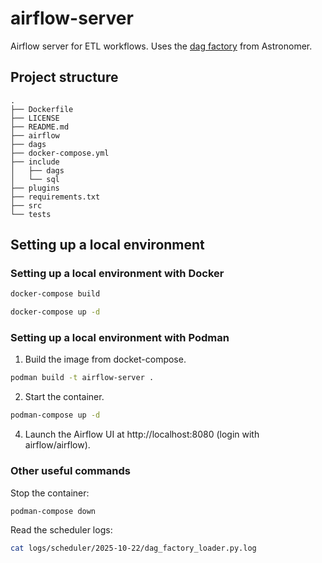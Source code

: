 # airflow-server

Airflow server for ETL workflows. Uses the [dag factory](https://www.astronomer.io/docs/learn/dag-factory) from Astronomer.

## Project structure
```
.
├── Dockerfile
├── LICENSE
├── README.md
├── airflow
├── dags
├── docker-compose.yml
├── include
│   ├── dags
│   └── sql
├── plugins
├── requirements.txt
├── src
└── tests
```
## Setting up a local environment

### Setting up a local environment with Docker
```bash
docker-compose build
```
```bash
docker-compose up -d
```

### Setting up a local environment with Podman

1. Build the image from docket-compose.
```bash
podman build -t airflow-server .
```
2. Start the container.
```bash
podman-compose up -d
```

4. Launch the Airflow UI at http://localhost:8080 (login with airflow/airflow).


### Other useful commands

Stop the container:
```bash
podman-compose down
```

Read the scheduler logs:

```bash
cat logs/scheduler/2025-10-22/dag_factory_loader.py.log
```